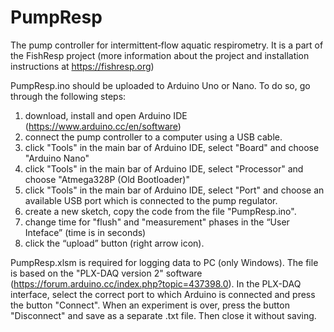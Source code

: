 # PumpResp
The pump controller for intermittent‐flow aquatic respirometry. 
It is a part of the FishResp project (more information about 
the project and installation instructions at https://fishresp.org)

PumpResp.ino should be uploaded to Arduino Uno or Nano.
To do so, go through the following steps:
1) download, install and open Arduino IDE (https://www.arduino.cc/en/software)
2) connect the pump controller to a computer using a USB cable.
3) click "Tools" in the main bar of Arduino IDE, select "Board" 
and choose "Arduino Nano"
4) click "Tools" in the main bar of Arduino IDE, select "Processor" 
and choose "Atmega328P (Old Bootloader)"
5) click "Tools" in the main bar of Arduino IDE, select "Port" and 
choose an available USB port which is connected to the pump regulator.
6) create a new sketch, copy the code from the file "PumpResp.ino".
7) change time for "flush" and "measurement" phases in the “User Inteface” 
(time is in seconds)
8) click the “upload” button (right arrow icon).

PumpResp.xlsm is required for logging data to PC (only Windows). 
The file is based on the "PLX-DAQ version 2" software
(https://forum.arduino.cc/index.php?topic=437398.0). In the PLX-DAQ 
interface, select the correct port to which Arduino is connected 
and press the button "Connect". When an experiment is over, press 
the button "Disconnect" and save as a separate .txt file. Then close 
it without saving.
